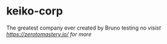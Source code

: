 # keiko-corp
The greatest company ever created by Bruno
testing no
*visist https://zerotomastery.io/ for more*

